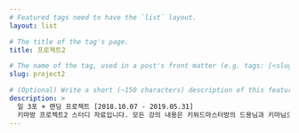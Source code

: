 ```yaml
---
# Featured tags need to have the `list` layout.
layout: list

# The title of the tag's page.
title: 프로젝트2

# The name of the tag, used in a post's front matter (e.g. tags: [<slug>]).
slug: project2

# (Optional) Write a short (~150 characters) description of this featured tag.
description: >
  일 3포 + 랜딩 프로젝트 [2018.10.07 - 2019.05.31]  
  키마방 프로젝트2 스터디 자료입니다. 모든 강의 내용은 키워드마스터방의 드용님과 키마님으로부터 제공됩니다.
---
```


